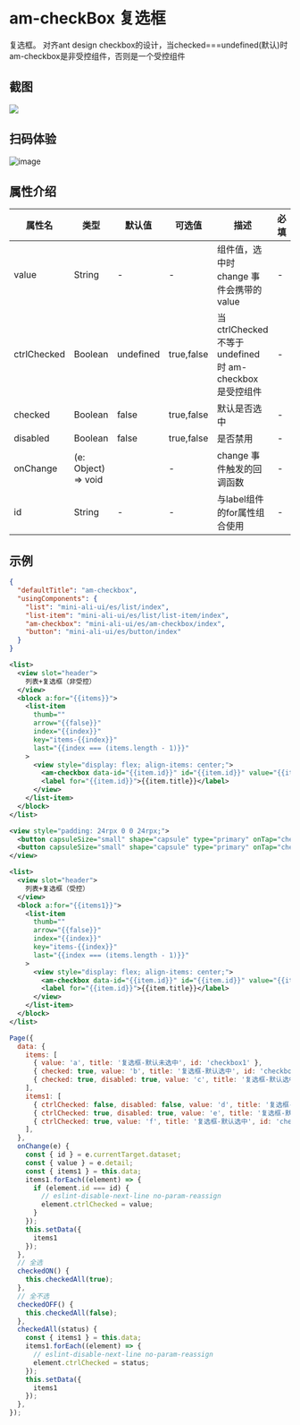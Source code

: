 # am-checkBox 复选框

复选框。 对齐ant design checkbox的设计，当checked===undefined(默认)时am-checkbox是非受控组件，否则是一个受控组件

## 截图
<img src="https://gw.alipayobjects.com/mdn/rms_a02d41/afts/img/A*f3-xS7ChP58AAAAAAAAAAABkARQnAQ"/>

## 扫码体验

![image](http://mdn.alipayobjects.com/afts/img/A*2utdSJ4pVQIAAAAAAAAAAABkAa8wAA/original?bz=openpt_doc&t=YNFG8j9uSgTPpwzq-7EBRAAAAABkMK8AAAAA)

## 属性介绍
| 属性名 | 类型 | 默认值 | 可选值 | 描述 | 必填 |
| ---- | ---- | ---- | ---- | ---- | ---- |
| value | String | - | - | 组件值，选中时 change 事件会携带的 value | - |
| ctrlChecked | Boolean | undefined | true,false | 当 ctrlChecked 不等于 undefined 时 am-checkbox 是受控组件 | - |
| checked | Boolean | false | true,false | 默认是否选中 | - |
| disabled | Boolean | false | true,false | 是否禁用 | - |
| onChange | (e: Object) => void |  | - | change 事件触发的回调函数 | - |
| id | String | - | - | 与label组件的for属性组合使用 | - |

## 示例

```json
{
  "defaultTitle": "am-checkbox",
  "usingComponents": {
    "list": "mini-ali-ui/es/list/index",
    "list-item": "mini-ali-ui/es/list/list-item/index",
    "am-checkbox": "mini-ali-ui/es/am-checkbox/index",
    "button": "mini-ali-ui/es/button/index"
  }
}
```

```xml
<list>
  <view slot="header">
    列表+复选框（非受控）
  </view>
  <block a:for="{{items}}">
    <list-item
      thumb=""
      arrow="{{false}}"
      index="{{index}}"
      key="items-{{index}}"
      last="{{index === (items.length - 1)}}"
    >
      <view style="display: flex; align-items: center;">
        <am-checkbox data-id="{{item.id}}" id="{{item.id}}" value="{{item.value}}" disabled="{{item.disabled}}" checked="{{item.checked}}" />
        <label for="{{item.id}}">{{item.title}}</label>
      </view>
    </list-item>
  </block>
</list>

<view style="padding: 24rpx 0 0 24rpx;">
  <button capsuleSize="small" shape="capsule" type="primary" onTap="checkedON" style="margin-left: 20rpx;">全选</button>
  <button capsuleSize="small" shape="capsule" type="primary" onTap="checkedOFF" style="margin-left: 20rpx;">不全选</button>
</view>

<list>
  <view slot="header">
    列表+复选框（受控）
  </view>
  <block a:for="{{items1}}">
    <list-item
      thumb=""
      arrow="{{false}}"
      index="{{index}}"
      key="items-{{index}}"
      last="{{index === (items.length - 1)}}"
    >
      <view style="display: flex; align-items: center;">
        <am-checkbox data-id="{{item.id}}" id="{{item.id}}" value="{{item.value}}" disabled="{{item.disabled}}" ctrlChecked="{{item.ctrlChecked}}" onChange="onChange" />
        <label for="{{item.id}}">{{item.title}}</label>
      </view>
    </list-item>
  </block>
</list>
```

```javascript
Page({
  data: {
    items: [
      { value: 'a', title: '复选框-默认未选中', id: 'checkbox1' },
      { checked: true, value: 'b', title: '复选框-默认选中', id: 'checkbox2' },
      { checked: true, disabled: true, value: 'c', title: '复选框-默认选中disabled', id: 'checkbox3' },
    ],
    items1: [
      { ctrlChecked: false, disabled: false, value: 'd', title: '复选框-默认未选中', id: 'checkbox4' },
      { ctrlChecked: true, disabled: true, value: 'e', title: '复选框-默认未选中disabled', id: 'checkbox5' },
      { ctrlChecked: true, value: 'f', title: '复选框-默认选中', id: 'checkbox6' },
    ],
  },
  onChange(e) {
    const { id } = e.currentTarget.dataset;
    const { value } = e.detail;
    const { items1 } = this.data;
    items1.forEach((element) => {
      if (element.id === id) {
        // eslint-disable-next-line no-param-reassign
        element.ctrlChecked = value;
      }
    });
    this.setData({
      items1
    });
  },
  // 全选
  checkedON() {
    this.checkedAll(true);
  },
  // 全不选
  checkedOFF() {
    this.checkedAll(false);
  },
  checkedAll(status) {
    const { items1 } = this.data;
    items1.forEach((element) => {
      // eslint-disable-next-line no-param-reassign
      element.ctrlChecked = status;
    });
    this.setData({
      items1
    });
  },
});
```